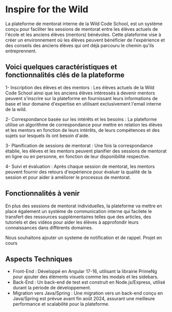 # Inspire for the Wild
La plateforme de mentorat interne de la Wild Code School, est un système conçu pour faciliter les sessions de mentorat entre les élèves actuels de l'école et les anciens élèves (mentors) bénévoles. Cette plateforme vise à créer un environnement où les élèves peuvent bénéficier de l'expérience et des conseils des anciens élèves qui ont déjà parcouru le chemin qu'ils entreprennent.

## Voici quelques caractéristiques et fonctionnalités clés de la plateforme

1- Inscription des élèves et des mentors : Les élèves actuels de la Wild Code School ainsi que les anciens élèves intéressés à devenir mentors peuvent s'inscrire sur la plateforme en fournissant leurs informations de base et leur domaine d'expertise en utilisant exclusivement l'email interne de la wild.

2- Correspondance basée sur les intérêts et les besoins : La plateforme utilise un algorithme de correspondance pour mettre en relation les élèves et les mentors en fonction de leurs intérêts, de leurs compétences et des sujets sur lesquels ils ont besoin d'aide.

3- Planification de sessions de mentorat : Une fois la correspondance établie, les élèves et les mentors peuvent planifier des sessions de mentorat en ligne ou en personne, en fonction de leur disponibilité respective.

4- Suivi et évaluation : Après chaque session de mentorat, les mentors peuvent fournir des retours d'expérience pour évaluer la qualité de la session et pour aider à améliorer le processus de mentorat.

## Fonctionnalités à venir
En plus des sessions de mentorat individuelles, la plateforme va mettre en place également un système de communication interne qui facilete le transfert des ressources supplémentaires telles que des articles, des tutoriels et des vidéos pour aider les élèves à approfondir leurs connaissances dans différents domaines.

Nous souhaitons ajouter un systeme de notification et de rappel.
Projet en cours

## Aspects Techniques
* Front-End : Développé en Angular 17-16, utilisant la librairie PrimeNg pour ajouter des éléments visuels comme les modals et les sidebars.
* Back-End : Un back-end de test est construit en Node.js/Express, utilisé durant la période de développement.
* Migration vers Java/Spring : Une migration vers un back-end conçu en Java/Spring est prévue avant fin août 2024, assurant une meilleure performance et scalabilité pour la plateforme.
